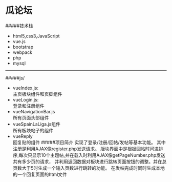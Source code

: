 # 瓜论坛
#####技术栈
- html5,css3,JavaScript  
- vue.js  
- bootstrap  
- webpack  
- php  
- mysql  
***
#####js/
- vueIndex.js:  
主页板块组件和页脚组件  
- vueLogin.js:  
登录和注册组件
- vueNavigationBar.js  
所有页面头部组件
- vueSpainLaLiga.js组件  
所有板块帖子的组件
- vueReply  
回复贴的组件
#####项目简介
实现了登录/注册/回帖/发帖等基本功能。
其中注册是利用AJAX像register.php发送请求。
版块界面中是根据回帖时间进排序,每次只显示10个主题帖,并在载入时利用AJAX像getPageNumber.php发送共有多少页的请求，
并利用返回数据对板块进行跳转页面按钮的调整。并在总页数大于5时生成一个输入页数进行跳转的功能。
在发帖完成时同时生成本地的一个回复页面的html文件

